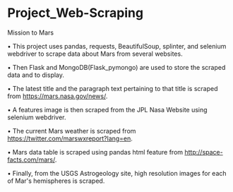 # Project_Web-Scraping

Mission to Mars

•	This project uses pandas, requests, BeautifulSoup, splinter, and selenium webdriver to scrape data about Mars from several websites.

•	Then Flask and MongoDB(Flask_pymongo) are used to store the scraped data and to display.

•	The latest title and the paragraph text pertaining to that title is scraped from https://mars.nasa.gov/news/.

•	A features image is then scraped from the JPL Nasa Website using selenium webdriver.

•	The current Mars weather is scraped from https://twitter.com/marswxreport?lang=en.

•	Mars data table is scraped using pandas html feature from http://space-facts.com/mars/.

•	Finally, from the USGS Astrogeology site, high resolution images for each of Mar's hemispheres is scraped.


